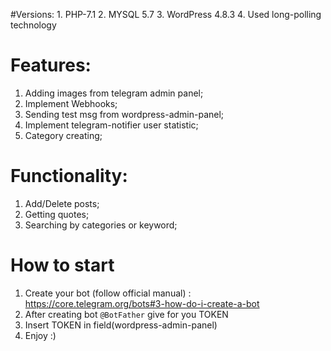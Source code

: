 #Versions:
    1. PHP-7.1
    2. MYSQL 5.7
    3. WordPress 4.8.3
    4. Used long-polling technology
# Features:
1. Adding images from telegram admin panel;
2. Implement Webhooks;
3. Sending test msg from wordpress-admin-panel;
4. Implement telegram-notifier user statistic;
5. Category creating;

# Functionality:
1. Add/Delete posts;
2. Getting quotes;
3. Searching by categories or keyword;

# How to start  
1. Create your bot (follow official manual) : https://core.telegram.org/bots#3-how-do-i-create-a-bot
2. After creating bot `@BotFather` give for you TOKEN
3. Insert TOKEN in field(wordpress-admin-panel)
4. Enjoy :)